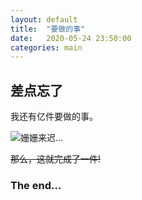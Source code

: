 ```yaml
---
layout: default
title:  "要做的事"
date:   2020-05-24 23:50:00
categories: main
---
```


## 差点忘了

我还有亿件要做的事。

![](https://i.loli.net/2020/05/24/RgJS9IcypQkbFqW.jpg "姗姗来迟...")

<del>那么，这就完成了一件!</del>

### The end...



